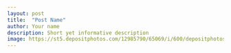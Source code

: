 ```yaml
---
layout: post
title:  "Post Name"
author: Your name
description: Short yet informative description
image: https://st5.depositphotos.com/12985790/65069/i/600/depositphotos_650690186-stock-photo-side-view-indian-player-headphones.jpg
---
```

